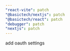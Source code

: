 ```yaml
---
"react-vite": patch
"@basictech/nextjs": patch
"@basictech/react": patch
"debugger": patch
"nextjs": patch
---
```


add oauth settings
